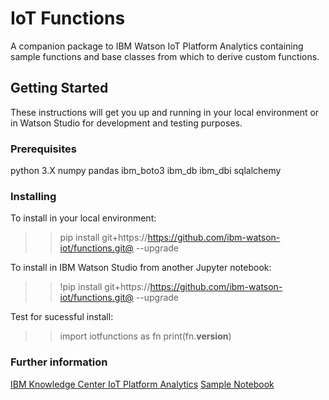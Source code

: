 # IoT Functions

A companion package to IBM Watson IoT Platform Analytics containing sample functions and base classes from which to derive custom functions.

## Getting Started

These instructions will get you up and running in your local environment or in Watson Studio for development and testing purposes. 

### Prerequisites

python 3.X
numpy
pandas
ibm_boto3
ibm_db
ibm_dbi
sqlalchemy

### Installing

To install in your local environment:
>> pip install git+https://https://github.com/ibm-watson-iot/functions.git@ --upgrade

To install in IBM Watson Studio from another Jupyter notebook:
>> !pip install git+https://https://github.com/ibm-watson-iot/functions.git@ --upgrade

Test for sucessful install:
>> import iotfunctions as fn
>> print(fn.__version__)

### Further information

[IBM Knowledge Center IoT Platform Analytics](https://www.ibm.com/support/knowledgecenter/SSQP8H/iot/analytics/as_overview.html)
[Sample Notebook](https://www.ibm.com/support/knowledgecenter/SSQP8H/iot/analytics/as_notebook_references.html)


